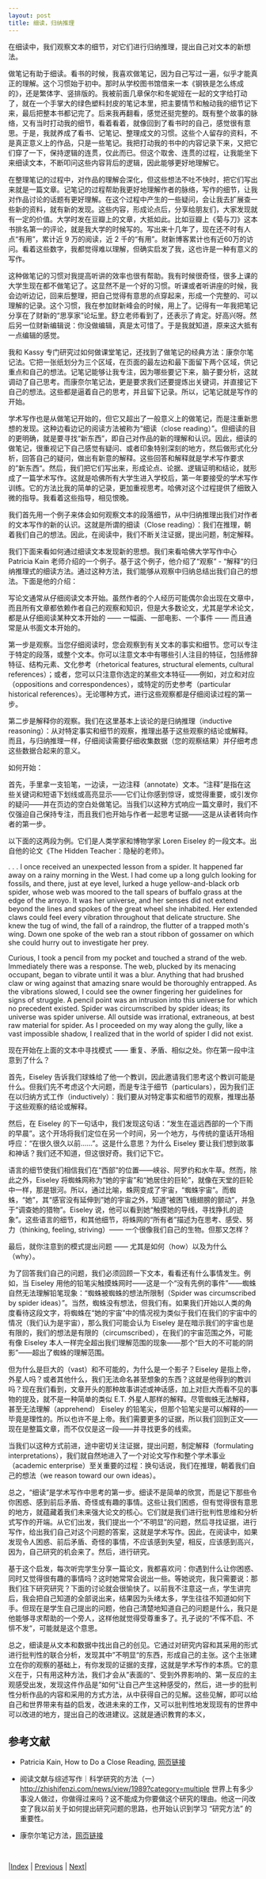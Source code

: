 ```yaml
---
layout: post
title: 细读，归纳推理
---
```


在细读中，我们观察文本的细节，对它们进行归纳推理，提出自己对文本的新想法。

做笔记有助于细读。看书的时候，我喜欢做笔记，因为自己写过一遍，似乎才能真正的理解。这个习惯始于初中。那时从学校图书馆借来一本《钢铁是怎么练成的》，还是繁体字、竖排版的。我被前面几章保尔和冬妮娅在一起的文字给打动了，就在一个手掌大的绿色塑料封皮的笔记本里，把主要情节和触动我的细节记下来，最后把整本书都记完了。后来我再翻看，感觉还挺完整的。既有整个故事的脉络，又有当时打动我的细节，看着看着，就像回到了看书时的自己，感觉很有意思。于是，我就养成了看书、记笔记、整理成文的习惯。这些个人留存的资料，不是真正意义上的作品，只是一些笔记。我把打动我的书中的内容记录下来，又把它们穿了一下，保持逻辑的连贯，仅此而已。但这个取舍、连贯的过程，让我能坐下来细读文本，不断叩问这些内容背后的逻辑，因此能够更好地理解它。

在整理笔记的过程中，对作品的理解会深化，但这些想法不吐不快时，把它们写出来就是一篇文章。记笔记的过程帮助我更好地理解作者的脉络，写作的细节，让我对作品讨论的话题有更好理解。在这个过程中产生的一些疑问，会让我去扩展查一些新的资料，就有新的发现。这些内容，形成论点后，分享给朋友们，大家发现就有一定的价值。大学时发在豆瓣上的文章，大抵如此。比如豆瓣上《菊与刀》这本书排名第一的评论，就是我大学的时候写的。写出来十几年了，现在还不时有人点“有用”，累计近 9 万的阅读，近 2 千的“有用”。财新博客累计也有近60万的访问。看着这些数字，我都觉得难以理解，但确实启发了我，这也许是一种有意义的写作。

这种做笔记的习惯对我提高听讲的效率也很有帮助。我有时候很奇怪，很多上课的大学生现在都不做笔记了。这显然不是一个好的习惯。听课或者听讲座的时候，我会边听边记，回来后整理，把自己觉得有意思的点穿起来，形成一个完整的、可以理解的记录。这个习惯，我在参加财新峰会的时候，用上了。记得有一年我把笔记分享在了财新的“思享家”论坛里。舒立老师看到了，还表示了肯定。好高兴呀。然后另一位财新编辑说：你没做编辑，真是太可惜了。于是我就知道，原来这大抵有一点编辑的感觉。

我和 Kassy 专门研究过如何做课堂笔记，还找到了做笔记的经典方法：康奈尔笔记法。它把一张纸划分为三个区域，在页面的最左边和最下面留下两个区域，供记重点和自己的想法。记笔记能够让我专注，因为哪些要记下来，脑子要分析，这就调动了自己思考。而康奈尔笔记法，更是要求我们还要提炼出关键词，并直接记下自己的想法。这些都是逼着自己的思考，并且留下记录。所以，记笔记就是写作的开始。

学术写作也是从做笔记开始的，但它又超出了一般意义上的做笔记，而是注重新思想的发现。这种边看边记的阅读方法被称为“细读（close reading）”。但细读的目的更明确，就是要寻找“新东西”，即自己对作品的新的理解和认识。因此，细读的做笔记，很重视记下自己感觉有疑问、或者印象特别深刻的地方，然后做形式化分析，回答自己的疑问，做出有新意的解释。这些回答和解释就是学术写作要求的”新东西“。然后，我们把它们写出来，形成论点、论据、逻辑证明和结论，就形成了一篇学术写作。这就是哈佛所有大学生进入学校后，第一年要接受的学术写作训练。它的方法比我的简单的记录，更加重视思考。哈佛对这个过程提供了细致入微的指导。我看着这些指导，相见恨晚。

我们首先用一个例子来体会如何观察文本的段落细节，从中归纳推理出我们对作者的文本写作的新的认识。这就是所谓的细读（Close reading）：我们在推理，朝着我们自己的想法。因此，在阅读中，我们不断关注证据，提出问题，制定解释。

我们下面来看如何通过细读文本发现新的思想。我们来看哈佛大学写作中心 Patricia Kain 老师介绍的一个例子。基于这个例子，他介绍了“观察” - “解释“的归纳推理式的细读方法。通过这种方法，我们能够从观察中归纳总结出我们自己的想法。下面是他的介绍：

写论文通常从仔细阅读文本开始。虽然作者的个人经历可能偶尔会出现在文章中，而且所有文章都依赖作者自己的观察和知识，但是大多数论文，尤其是学术论文，都是从仔细阅读某种文本开始的 —— 一幅画、一部电影、一个事件 —— 而且通常是从书面文本开始的。

第一步是观察。当您仔细阅读时，您会观察到有关文本的事实和细节。您可以专注于特定的段落，或整个文本。你可以注意文本中有哪些引人注目的特征，包括修辞特征、结构元素、文化参考（rhetorical features, structural elements, cultural references）；或者，您可以只注意你选定的某些文本特征——例如，对立和对应（oppositions and correspondences），或特定的历史参考（particular historical references）。无论哪种方式，进行这些观察都是仔细阅读过程的第一步。

第二步是解释你的观察。我们在这里基本上谈论的是归纳推理（inductive reasoning）：从对特定事实和细节的观察，推理出基于这些观察的结论或解释。而且，与归纳推理一样，仔细阅读需要仔细收集数据（您的观察结果）并仔细考虑这些数据合起来的意义。

如何开始：

首先，手里拿一支铅笔，一边读，一边注释（annotate）文本。“注释”是指在这些关键词和短语下划线或高亮显示——它们让你感到惊讶，或觉得重要，或引发你的疑问——并在页边的空白处做笔记。当我们以这种方式响应一篇文章时，我们不仅强迫自己保持专注，而且我们也开始与作者一起思考证据——这是从读者转向作者的第一步。

以下面的这两段为例。它们是人类学家和博物学家 Loren Eiseley 的一段文本。出自他的论文《The Hidden Teacher：隐秘的老师》。

. . . I once received an unexpected lesson from a spider. It happened far away on a rainy morning in the West. I had come up a long gulch looking for fossils, and there, just at eye level, lurked a huge yellow-and-black orb spider, whose web was moored to the tall spears of buffalo grass at the edge of the arroyo. It was her universe, and her senses did not extend beyond the lines and spokes of the great wheel she inhabited. Her extended claws could feel every vibration throughout that delicate structure. She knew the tug of wind, the fall of a raindrop, the flutter of a trapped moth's wing. Down one spoke of the web ran a stout ribbon of gossamer on which she could hurry out to investigate her prey.

Curious, I took a pencil from my pocket and touched a strand of the web. Immediately there was a response. The web, plucked by its menacing occupant, began to vibrate until it was a blur. Anything that had brushed claw or wing against that amazing snare would be thoroughly entrapped. As the vibrations slowed, I could see the owner fingering her guidelines for signs of struggle. A pencil point was an intrusion into this universe for which no precedent existed. Spider was circumscribed by spider ideas; its universe was spider universe. All outside was irrational, extraneous, at best raw material for spider. As I proceeded on my way along the gully, like a vast impossible shadow, I realized that in the world of spider I did not exist.

现在开始在上面的文本中寻找模式 —— 重复、矛盾、相似之处。你在第一段中注意到了什么？

首先，Eiseley 告诉我们球蛛给了他一个教训，因此邀请我们思考这个教训可能是什么。但我们先不考虑这个大问题，而是专注于细节（particulars），因为我们正在以归纳方式工作（inductively）：我们要从对特定事实和细节的观察，推理出基于这些观察的结论或解释。

然后，在 Eiseley 的下一句话中，我们发现这句话：“发生在遥远西部的一个下雨的早晨”。这个开场将我们定位在另一个时间，另一个地方，与传统的童话开场相呼应：“在很久很久以前……”。这是什么意思？为什么 Eiseley 要让我们想到故事和神话？我们还不知道，但这很好奇。我们记下它。

语言的细节使我们相信我们在“西部”的位置——峡谷、阿罗约和水牛草。然而，除此之外，Eiseley 将蜘蛛网称为“她的宇宙”和“她居住的巨轮”，就像在天堂的巨轮中一样，那是银河。所以，通过比喻，蛛网变成了宇宙，“蜘蛛宇宙”。而蜘蛛，“她”，其“感官没有延伸到”她的宇宙之外，知道“被困飞蛾翅膀的颤动”，并急于“调查她的猎物”。Eiseley 说，他可以看到她“触摸她的导线，寻找挣扎的迹象”。这些语言的细节，和其他细节，将蛛网的“所有者”描述为在思考、感受、努力（thinking, feeling, striving）—— 一个很像我们自己的生物。但那又怎样？

最后，就你注意到的模式提出问题 —— 尤其是如何（how）以及为什么（why）。

为了回答我们自己的问题，我们必须回顾一下文本，看看还有什么事情发生。例如，当 Eiseley 用他的铅笔尖触摸蛛网时——这是一个“没有先例的事件”——蜘蛛自然无法理解铅笔现象：“蜘蛛被蜘蛛的想法所限制（Spider was circumscribed by spider ideas）”。当然，蜘蛛没有想法，但我们有。如果我们开始以人类的角度看待这段文字，将蜘蛛在“她的宇宙”中的情况视为类似于我们在我们的宇宙中的情况（我们认为是宇宙），那么我们可能会认为 Eiseley 是在暗示我们的宇宙也是有限的，我们的想法是有限的（circumscribed），在我们的宇宙范围之外，可能有像 Eiseley 本人一样完全超出我们理解范围的现象——那个“巨大的不可能的阴影”——超出了蜘蛛的理解范围。

但为什么是巨大的（vast）和不可能的，为什么是一个影子？Eiseley 是指上帝，外星人吗？或者其他什么，我们无法命名甚至想象的东西？这就是他得到的教训吗？现在我们看到，文章开头的那种故事讲述或神话感，加上对巨大而看不见的事物的提及，就不是一种简单的类似 E.T. 外星人那样的解释。尽管蜘蛛无法解释，甚至无法理解（apprehend） Eiseley 的铅笔尖，但那个铅笔尖是可以解释的——毕竟是理性的。所以也许不是上帝。我们需要更多的证据，所以我们回到正文——现在是整篇文章，而不仅仅是这一段——并寻找更多的线索。

当我们以这种方式前进，途中密切关注证据，提出问题，制定解释（formulating interpretations），我们就自然地进入了一个对论文写作和整个学术事业（academic enterprise）至关重要的过程：换句话说，我们在推理，朝着我们自己的想法（we reason toward our own ideas）。

总之，“细读”是学术写作中思考的第一步。细读不是简单的欣赏，而是记下那些令你困惑、感到前后矛盾、奇怪或有趣的事情。这些让我们困惑，但有觉得很有意思的地方，就蕴藏着我们未来强大论文的核心。它们就是我们进行批判性思维和分析式写作的开端。从它们出发，我们提出一个“不明显”的问题，然后寻找证据，进行写作，给出我们自己对这个问题的答案，这就是学术写作。因此，在阅读中，如果发现令人困惑、前后矛盾、奇怪的事情，不应该感到失望，相反，应该感到高兴，因为，自己研究的机会来了。然后，进行研究。

基于这个启发，每次听完学生分享一篇论文，我都喜欢问：你遇到什么让你困惑、同时又觉得很有趣的事情吗？这时她常常会说出一些。等她说完，我只需要说：那我们往下研究研究？下面的讨论就会很愉快了。以前我不注意这一点，学生讲完后，我会把自己知道的全部说出来，结果因为头绪太多，学生往往不知道如何下手。但现在是学生自己提出的问题，他自己清楚地知道自己的问题是什么，我只是他能够寻求帮助的一个旁人，这样他就觉得受尊重多了。孔子说的”不恽不启、不悱不发“，可能就是这个意思。

总之，细读是从文本和数据中找出自己的创见。它通过对研究内容和其采用的形式进行批判性的联合分析，发现其中”不明显“的东西，形成自己的主张。这个主张建立在你的观察的基础上，有你发现的证据的支撑，这就是学术写作的本质。它的意义在于，只有用这种方法，我们才会从”表面的“、受到外界影响的、第一反应的主观感受出发，发现这件作品是”如何“让自己产生这种感受的，然后，进一步的批判性分析作品的内容和采用的方式方法，从中获得自己的见解。这些见解，即可以给自己和世界带来有益的启发，改进未来的工作，又可以批判性地发现现有的世界中可以改进的地方，提出自己的改进建议。这就是通识教育的本义，

## 参考文献

- Patricia Kain, How to Do a Close Reading, [网页链接](https://writingcenter.fas.harvard.edu/pages/how-do-close-reading)

- 阅读文献与综述写作｜科学研究的方法（一）
http://zhishifenzi.com/news/view/1989?category=multiple
世界上有多少事没人做过，你做得过来吗？这不能成为你要做这个研究的理由。他这一问改变了我以前关于如何提出研究问题的思路，也开始认识到学习 “研究方法” 的重要性。

- 康奈尔笔记方法，[网页链接](https://en.wikipedia.org/wiki/Cornell_Notes)

<br/>

|[Index](../../) | [Previous](1-0-literal) | [Next](1-4-process)|
